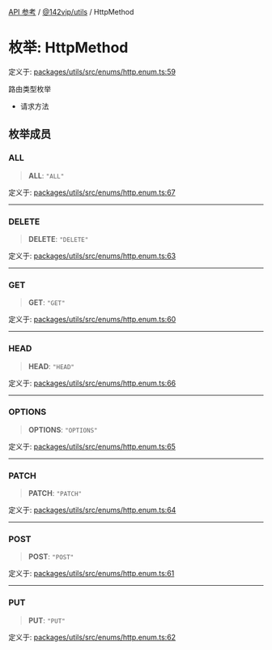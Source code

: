 [API 参考](../../../index.md) / [@142vip/utils](../index.md) / HttpMethod

# 枚举: HttpMethod

定义于: [packages/utils/src/enums/http.enum.ts:59](https://github.com/142vip/core-x/blob/d978b443ed1221c42602080459c0a22aae31b2d5/packages/utils/src/enums/http.enum.ts#L59)

路由类型枚举
- 请求方法

## 枚举成员

### ALL

> **ALL**: `"ALL"`

定义于: [packages/utils/src/enums/http.enum.ts:67](https://github.com/142vip/core-x/blob/d978b443ed1221c42602080459c0a22aae31b2d5/packages/utils/src/enums/http.enum.ts#L67)

***

### DELETE

> **DELETE**: `"DELETE"`

定义于: [packages/utils/src/enums/http.enum.ts:63](https://github.com/142vip/core-x/blob/d978b443ed1221c42602080459c0a22aae31b2d5/packages/utils/src/enums/http.enum.ts#L63)

***

### GET

> **GET**: `"GET"`

定义于: [packages/utils/src/enums/http.enum.ts:60](https://github.com/142vip/core-x/blob/d978b443ed1221c42602080459c0a22aae31b2d5/packages/utils/src/enums/http.enum.ts#L60)

***

### HEAD

> **HEAD**: `"HEAD"`

定义于: [packages/utils/src/enums/http.enum.ts:66](https://github.com/142vip/core-x/blob/d978b443ed1221c42602080459c0a22aae31b2d5/packages/utils/src/enums/http.enum.ts#L66)

***

### OPTIONS

> **OPTIONS**: `"OPTIONS"`

定义于: [packages/utils/src/enums/http.enum.ts:65](https://github.com/142vip/core-x/blob/d978b443ed1221c42602080459c0a22aae31b2d5/packages/utils/src/enums/http.enum.ts#L65)

***

### PATCH

> **PATCH**: `"PATCH"`

定义于: [packages/utils/src/enums/http.enum.ts:64](https://github.com/142vip/core-x/blob/d978b443ed1221c42602080459c0a22aae31b2d5/packages/utils/src/enums/http.enum.ts#L64)

***

### POST

> **POST**: `"POST"`

定义于: [packages/utils/src/enums/http.enum.ts:61](https://github.com/142vip/core-x/blob/d978b443ed1221c42602080459c0a22aae31b2d5/packages/utils/src/enums/http.enum.ts#L61)

***

### PUT

> **PUT**: `"PUT"`

定义于: [packages/utils/src/enums/http.enum.ts:62](https://github.com/142vip/core-x/blob/d978b443ed1221c42602080459c0a22aae31b2d5/packages/utils/src/enums/http.enum.ts#L62)
